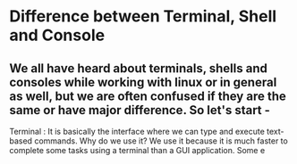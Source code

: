 # Difference between Terminal, Shell and Console
## We all have heard about terminals, shells and consoles while working with linux or in general as well, but we are often confused if they are the same or have major difference. So let's start - 
Terminal
: It is basically the interface where we can type and execute text-based commands. Why do we use it? We use it because it is much faster to complete some tasks using a terminal than a GUI application. Some e
